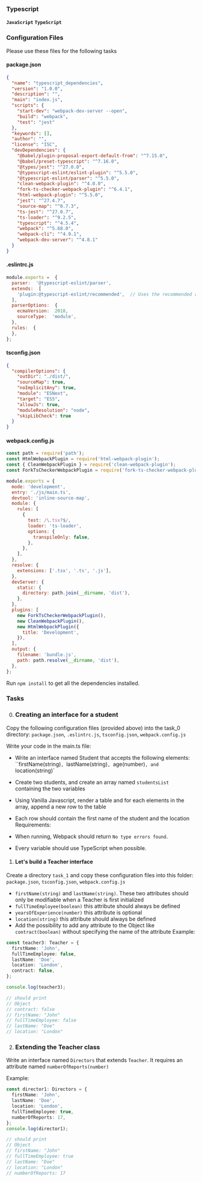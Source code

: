 ### Typescript
**`JavaScript`** **`TypeScript`**

### Configuration Files
Please use these files for the following tasks

#### **package.json**
```json
{
  "name": "typescript_dependencies",
  "version": "1.0.0",
  "description": "",
  "main": "index.js",
  "scripts": {
    "start-dev": "webpack-dev-server --open",
    "build": "webpack",
    "test": "jest"
  },
  "keywords": [],
  "author": "",
  "license": "ISC",
  "devDependencies": {
    "@babel/plugin-proposal-export-default-from": "^7.15.0",
    "@babel/preset-typescript": "^7.16.0",
    "@types/jest": "^27.0.0",
    "@typescript-eslint/eslint-plugin": "^5.5.0",
    "@typescript-eslint/parser": "^5.5.0",
    "clean-webpack-plugin": "^4.0.0",
    "fork-ts-checker-webpack-plugin": "^6.4.1",
    "html-webpack-plugin": "^5.5.0",
    "jest": "^27.4.7",
    "source-map": "^0.7.3",
    "ts-jest": "^27.0.7",
    "ts-loader": "^9.2.5",
    "typescript": "^4.5.4",
    "webpack": "^5.68.0",
    "webpack-cli": "^4.9.1",
    "webpack-dev-server": "^4.8.1"
  }
}
```
#### **.eslintrc.js**
```javascript
module.exports =  {
  parser:  '@typescript-eslint/parser',
  extends:  [
    'plugin:@typescript-eslint/recommended',  // Uses the recommended rules from @typescript-eslint/eslint-plugin
  ],
  parserOptions:  {
    ecmaVersion:  2018,
    sourceType:  'module',
  },
  rules:  {
  },
};
```
#### **tsconfig.json**
```json
{
  "compilerOptions": {
    "outDir": "./dist/",
    "sourceMap": true,
    "noImplicitAny": true,
    "module": "ESNext",
    "target": "ES5",
    "allowJs": true,
    "moduleResolution": "node",
    "skipLibCheck": true
  }
}
```
#### **webpack.config.js**
```javascript
const path = require('path');
const HtmlWebpackPlugin = require('html-webpack-plugin');
const { CleanWebpackPlugin } = require('clean-webpack-plugin');
const ForkTsCheckerWebpackPlugin = require('fork-ts-checker-webpack-plugin');

module.exports = {
  mode: 'development',
  entry: './js/main.ts',
  devtool: 'inline-source-map',
  module: {
    rules: [
      {
        test: /\.tsx?$/,
        loader: 'ts-loader',
        options: {
          transpileOnly: false,
        },
      },
    ],
  },
  resolve: {
    extensions: ['.tsx', '.ts', '.js'],
  },
  devServer: {
    static: {
      directory: path.join(__dirname, 'dist'),
    },
  },
  plugins: [
    new ForkTsCheckerWebpackPlugin(),
    new CleanWebpackPlugin(),
    new HtmlWebpackPlugin({
      title: 'Development',
    }),
  ],
  output: {
    filename: 'bundle.js',
    path: path.resolve(__dirname, 'dist'),
  },
};
```

Run `npm install` to get all the dependencies installed.

### Tasks
0) ### **Creating an interface for a student**

Copy the following configuration files (provided above) into the task_0 directory: `package.json`, `.eslintrc.js`, `tsconfig.json`, `webpack.config.js`

Write your code in the main.ts file:

- Write an interface named Student that accepts the following elements: ``firstName(string)`, `lastName(string)`, `age(number)`, and `location(string)`
- Create two students, and create an array named `studentsList` containing the two variables
- Using Vanilla Javascript, render a table and for each elements in the array, append a new row to the table
- Each row should contain the first name of the student and the location
Requirements:

- When running, Webpack should return `No type errors found`.
- Every variable should use TypeScript when possible.

1) #### **Let's build a Teacher interface**

Create a directory `task_1` and copy these configuration files into this folder: `package.json`, `tsconfig.json`, `webpack.config.js`

- `firstName(string)` and `lastName(string)`. These two attributes should only be modifiable when a Teacher is first initialized
- `fullTimeEmployee(boolean)` this attribute should always be defined
- `yearsOfExperience(number)` this attribute is optional
- `location(string)` this attribute should always be defined
- Add the possibility to add any attribute to the Object like `contract(boolean)` without specifying the name of the attribute
Example:
```typescript
const teacher3: Teacher = {
  firstName: 'John',
  fullTimeEmployee: false,
  lastName: 'Doe',
  location: 'London',
  contract: false,
};

console.log(teacher3);

// should print
// Object
// contract: false
// firstName: "John"
// fullTimeEmployee: false
// lastName: "Doe"
// location: "London"
```

2) ### **Extending the Teacher class**

Write an interface named `Directors` that extends `Teacher`. It requires an attribute named `numberOfReports(number)`

Example:
```typescript
const director1: Directors = {
  firstName: 'John',
  lastName: 'Doe',
  location: 'London',
  fullTimeEmployee: true,
  numberOfReports: 17,
};
console.log(director1);

// should print
// Object
// firstName: "John"
// fullTimeEmployee: true
// lastName: "Doe"
// location: "London"
// numberOfReports: 17
```
